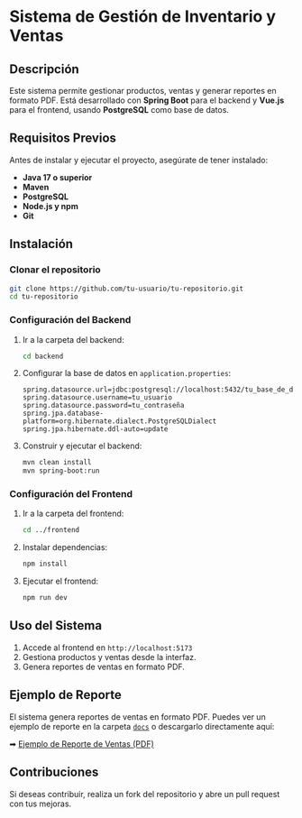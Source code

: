 # Sistema de Gestión de Inventario y Ventas

## Descripción
Este sistema permite gestionar productos, ventas y generar reportes en formato PDF. Está desarrollado con **Spring Boot** para el backend y **Vue.js** para el frontend, usando **PostgreSQL** como base de datos.

## Requisitos Previos
Antes de instalar y ejecutar el proyecto, asegúrate de tener instalado:
- **Java 17 o superior**
- **Maven**
- **PostgreSQL**
- **Node.js y npm**
- **Git**

## Instalación

### Clonar el repositorio
```sh
git clone https://github.com/tu-usuario/tu-repositorio.git
cd tu-repositorio
```

### Configuración del Backend
1. Ir a la carpeta del backend:
   ```sh
   cd backend
   ```
2. Configurar la base de datos en `application.properties`:
   ```properties
   spring.datasource.url=jdbc:postgresql://localhost:5432/tu_base_de_datos
   spring.datasource.username=tu_usuario
   spring.datasource.password=tu_contraseña
   spring.jpa.database-platform=org.hibernate.dialect.PostgreSQLDialect
   spring.jpa.hibernate.ddl-auto=update
   ```
3. Construir y ejecutar el backend:
   ```sh
   mvn clean install
   mvn spring-boot:run
   ```

### Configuración del Frontend
1. Ir a la carpeta del frontend:
   ```sh
   cd ../frontend
   ```
2. Instalar dependencias:
   ```sh
   npm install
   ```
3. Ejecutar el frontend:
   ```sh
   npm run dev
   ```

## Uso del Sistema
1. Accede al frontend en `http://localhost:5173`
2. Gestiona productos y ventas desde la interfaz.
3. Genera reportes de ventas en formato PDF.

## Ejemplo de Reporte
El sistema genera reportes de ventas en formato PDF. Puedes ver un ejemplo de reporte en la carpeta [`docs`](./docs/) o descargarlo directamente aquí:  

➡ [Ejemplo de Reporte de Ventas (PDF)](./docs/reporte_ventas.pdf)

## Contribuciones
Si deseas contribuir, realiza un fork del repositorio y abre un pull request con tus mejoras.

